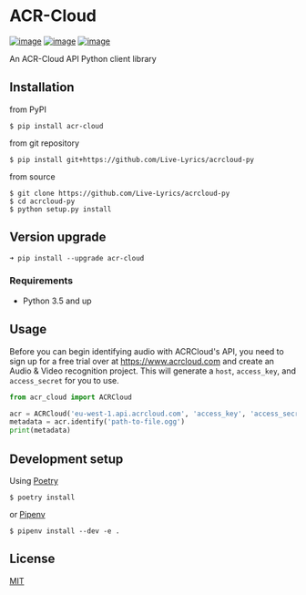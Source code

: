 # ACR-Cloud
[![image](https://img.shields.io/pypi/v/acr-cloud.svg)](https://pypi.org/project/acr-cloud/)
[![image](https://img.shields.io/pypi/l/acr-cloud.svg)](https://pypi.org/project/acr-cloud/)
[![image](https://img.shields.io/pypi/pyversions/acr-cloud.svg)](https://pypi.org/project/acr-cloud/)

An ACR-Cloud API Python client library

## Installation
from PyPI
```
$ pip install acr-cloud
```

from git repository
```
$ pip install git+https://github.com/Live-Lyrics/acrcloud-py
```

from source
```
$ git clone https://github.com/Live-Lyrics/acrcloud-py
$ cd acrcloud-py
$ python setup.py install
```

## Version upgrade
```
➜ pip install --upgrade acr-cloud
```

### Requirements
* Python 3.5 and up

## Usage

Before you can begin identifying audio with ACRCloud's API, you need to sign up for a free trial over at 
https://www.acrcloud.com and create an Audio & Video recognition project. 
This will generate a `host`, `access_key`, and `access_secret` for you to use.

```python
from acr_cloud import ACRCloud

acr = ACRCloud('eu-west-1.api.acrcloud.com', 'access_key', 'access_secret')
metadata = acr.identify('path-to-file.ogg')
print(metadata)
```

## Development setup
Using [Poetry](https://poetry.eustace.io/docs/)   
```
$ poetry install
```
or [Pipenv](https://docs.pipenv.org/)   
```
$ pipenv install --dev -e .
```

## License
[MIT](https://choosealicense.com/licenses/mit/)